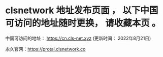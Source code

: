 # clsnetwork 地址发布页面 ，  以下中国可访问的地址随时更换， 请收藏本页 。

中国可访问的地址： https://cn.cls-net.xyz  (更新时间： 2022年8月21日) 

永久官网：https://protal.clsnetwork.co
